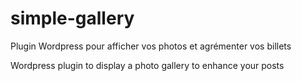 simple-gallery
==============

Plugin Wordpress pour afficher vos photos et agrémenter vos billets

Wordpress plugin to display a photo gallery to enhance your posts